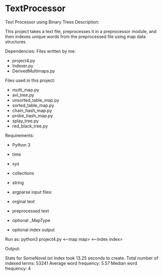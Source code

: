 # TextProcessor
Text Processor using Binary Trees
Description:

This project takes a text file, preprocesses it in a preprocessor module, and then indexes unique words from the preprocessed file using map data structures. 

Dependencies:
Files written by me:
- project4.py
- Indexer.py
- DerivedMultimaps.py

Files used in this project:
- multi_map.py
- avl_tree.py
- unsorted_table_map.py
- sorted_table_map.py
- chain_hash_map.py
- probe_hash_map.py
- splay_tree.py
- red_black_tree.py



Requirements:

- Python 3

- time
- sys
- collections
- string
- argparse
input files: 
- orginal text 
- preprocessed text 
- optional _MapType 
- optional index output 

Run as:
 python3 project4.py <original> <preprocessed> <--map map> <--index index>


Output:

Stats for SomeNovel.txt
Index took 13.25 seconds to create.
Total number of indexed terms:     53241
Average word frequency:             5.57
Median word frequency:                 4
